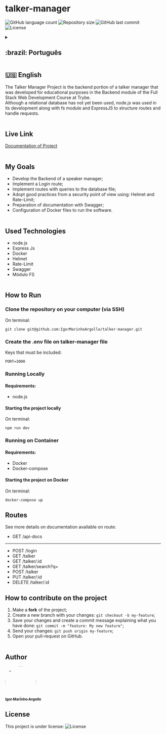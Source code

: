 # talker-manager

<p>
  <img alt="GitHub language count" src="https://img.shields.io/github/languages/count/IgorMarinhoArgollo/talker-manager?color=%2304D361">

  <img alt="Repository size" src="https://img.shields.io/github/repo-size/IgorMarinhoArgollo/talker-manager">
  
  <img alt="GitHub last commit" src="https://img.shields.io/github/last-commit/IgorMarinhoArgollo/talker-manager">
    
  <img alt="License" src="https://img.shields.io/badge/license-MIT-brightgreen">
   
<details>
  <summary><h2>:brazil: Português</h2></summary>
  O Talker Manager Project é a parcela backend de um gerenciador de palestrantes que foi desenvolvido com fins educacionais no módulo de Backend do Curso de Desenvolvimento Web Full Stack na Trybe. <br> Apesar de ainda não ter sido usado um banco de dados relacionais, utilizou-se o módulo fs no seu desenvolvimento, o node.js junto com o ExpressJS para se estruturar as rotas e tratar as requisições.<br><br>
  
  ## Live Link
  <a href="https://talkermanager.herokuapp.com/api-docs/">Documentação do Projeto</a><br><br>
  
  ## Objetivos
  * Elaborar o Backend de um gerenciador de palestrantes;
  * Implementar uma rota de Login;
  * Implementar rotas com consultas ao arquivo do banco de dados;
  * Adotar boas práticas do ponto de vista de segurança usando: Helmet e Rate-Limit;
  * Elaboração de documentação com o Swagger;
  * Configuração de arquivos Docker para rodar o software.<br><br>
  
  ## Tecnologias usadas
  * node.js
  * Express Js
  * Docker
  * Helmet
  * Rate-Limit
  * Swagger
  * Módulo FS<br><br>

      
  ## Como Rodar
      
  ### Clonar no seu computador (via SSH)
  No terminal:
  
    git clone git@github.com:IgorMarinhoArgollo/talker-manager.git
    
  ### Crie o arquivo .env na pasta talker-manager
  Chaves que devem ser inseridas:
  
    PORT=3000

  ### Rodar Localmente
  #### Requisitos:
   * node.js
  
  #### Iniciando o projeto localmente
  No terminal:
  
    npm run dev
      
      
  ### Rodar no Container
  #### Requisitos:
   * Docker
   * Docker-compose
  
  #### Iniciando o projeto localmente
  no terminal:
  
    docker-compose up


  ## Rotas
  Vide detalhes na documentação disponível na rota: 
  
  * GET /api-docs
  ------------------------
  * POST /login
  * GET /talker
  * GET /talker/:id
  * GET /talker/search?q=
  * POST /talker
  * PUT /talker/:id
  * DELETE /talker/:id
  
    
  ## Como contribuir no projeto
  1. Faça um **fork** do projeto;
  2. Crie uma nova branch com as suas alterações: `git checkout -b my-feature`;
  3. Salve as alterações e crie uma mensagem de commit contando o que você fez: `git commit -m "feature: My new feature"`;
  4. Envie as suas alterações: `git push origin my-feature`;
  5. Abra o seu pull-request na página do GitHub.<br><br>

  ##  Autor
<a href="https://www.linkedin.com/in/igormarinhoargollo/">
 <img style="border-radius:300px;" src="https://avatars.githubusercontent.com/u/85767736?s=96&v=4" width="100px;" alt=""/>
 <br />
 <sub><b>Igor Marinho Argollo</b></sub></a> <a href="https://www.linkedin.com/in/igormarinhoargollo/"></a>
 <br><br>

  ## Licença
  Esse projeto está sob a licença:
  <img alt="License" src="https://img.shields.io/badge/license-MIT-brightgreen"><br><br>
</details>
  
  ##  
  ## :us: English
The Talker Manager Project is the backend portion of a talker manager that was developed for educational purposes in the Backend module of the Full Stack Web Development Course at Trybe. <br> Although a relational database has not yet been used, node.js was used in its development along with fs module and ExpressJS to structure routes and handle requests.<br><br>

## Live Link
<a href="https://talkermanager.herokuapp.com/api-docs/">Documentation of Project</a><br><br>
  
## My Goals
* Develop the Backend of a speaker manager;
* Implement a Login route;
* Implement routes with queries to the database file;
* Adopt good practices from a security point of view using: Helmet and Rate-Limit;
* Preparation of documentation with Swagger;
* Configuration of Docker files to run the software.<br><br>

## Used Technologies
  * node.js
  * Express Js
  * Docker
  * Helmet
  * Rate-Limit
  * Swagger
  * Módulo FS<br><br>
    
## How to Run
      
  ### Clone the repository on your computer (via SSH)
  On terminal:
  
    git clone git@github.com:IgorMarinhoArgollo/talker-manager.git
    
  ### Create the .env file on talker-manager file
  Keys that must be included:
  
    PORT=3000


  ### Running Locally
  #### Requirements:
   * node.js
  
  #### Starting the project locally
  On terminal:
  
    npm run dev
      
      
  ### Running on Container
  #### Requirements:
   * Docker
   * Docker-compose
  
  #### Starting the project on Docker
  On terminal:
  
    docker-compose up


## Routes
  See more details on documentation available on route: 
  
  * GET /api-docs
  ------------------------
  * POST /login
  * GET /talker
  * GET /talker/:id
  * GET /talker/search?q=
  * POST /talker
  * PUT /talker/:id
  * DELETE /talker/:id
  
  
## How to contribute on the project
  1. Make a **fork** of the project;
  2. Create a new branch with your changes: `git checkout -b my-feature`;
  3. Save your changes and create a commit message explaining what you have done: `git commit -m "feature: My new feature"`;
  4. Send your changes: `git push origin my-feature`;
  5. Open your pull-request on GitHub.<br><br>

##  Author
<a href="https://www.linkedin.com/in/igormarinhoargollo/">
 <img style="border-radius:300px;" src="https://avatars.githubusercontent.com/u/85767736?s=96&v=4" width="100px;" alt=""/>
 <br />
 <sub><b>Igor Marinho Argollo</b></sub></a> <a href="https://www.linkedin.com/in/igormarinhoargollo/"></a>
 <br />
  
## License
  This project is under license:
  <img alt="License" src="https://img.shields.io/badge/license-MIT-brightgreen"><br><br>
